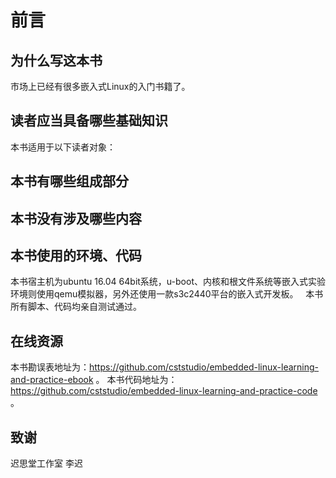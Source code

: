 # 前言

## 为什么写这本书
市场上已经有很多嵌入式Linux的入门书籍了。  

## 读者应当具备哪些基础知识

本书适用于以下读者对象：  

## 本书有哪些组成部分

## 本书没有涉及哪些内容

## 本书使用的环境、代码
本书宿主机为ubuntu 16.04 64bit系统，u-boot、内核和根文件系统等嵌入式实验环境则使用qemu模拟器，另外还使用一款s3c2440平台的嵌入式开发板。  
本书所有脚本、代码均亲自测试通过。  
## 在线资源
本书勘误表地址为：https://github.com/cststudio/embedded-linux-learning-and-practice-ebook 。
本书代码地址为：https://github.com/cststudio/embedded-linux-learning-and-practice-code 。
## 致谢


迟思堂工作室 李迟 
